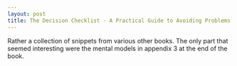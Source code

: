 ```yaml
---
layout: post
title: The Decision Checklist - A Practical Guide to Avoiding Problems
---
```


Rather a collection of snippets from various other books. The only part that seemed interesting were the mental models in appendix 3 at the end of the book.
